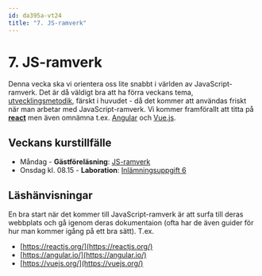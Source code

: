 ```yaml
---
id: da395a-vt24
title: "7. JS-ramverk"
---
```


# 7. JS-ramverk

Denna vecka ska vi orientera oss lite snabbt i världen av JavaScript-ramverk. Det är då väldigt bra att ha förra veckans tema, [utvecklingsmetodik](../../6-utvecklingsmetodik/index-page/), färskt i huvudet - då det kommer att användas friskt när man arbetar med JavaScript-ramverk. Vi kommer framförallt att titta på [**react**](https://reactjs.org/) men även omnämna t.ex. [Angular](https://angular.io/) och [Vue.js](https://vuejs.org/).

## Veckans kurstillfälle

- Måndag - **Gästföreläsning**: [JS-ramverk](../f1/)
- Onsdag kl. 08.15 - **Laboration**: [Inlämningsuppgift 6](../i1/)

## Läshänvisningar

En bra start när det kommer till JavaScript-ramverk är att surfa till deras webbplats och gå igenom deras dokumentaion (ofta har de även guider för hur man kommer igång på ett bra sätt). T.ex.

- [https://reactjs.org/](https://reactjs.org/)
- [https://angular.io/](https://angular.io/)
- [https://vuejs.org/](https://vuejs.org/)